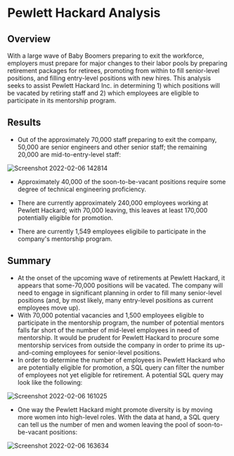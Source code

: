 # Pewlett Hackard Analysis

## Overview

With a large wave of Baby Boomers preparing to exit the workforce, employers must prepare for major changes to their labor pools by preparing retirement packages for retirees, promoting from within to fill senior-level positions, and filling entry-level positions with new hires. This analysis seeks to assist Pewlett Hackard Inc. in determining 1) which positions will be vacated by retiring staff and 2) which employees are eligible to participate in its mentorship program.

## Results

 - Out of the approximately 70,000 staff preparing to exit the company, 50,000 are senior engineers and other senior staff; the remaining 20,000 are mid-to-entry-level staff:

![Screenshot 2022-02-06 142814](https://user-images.githubusercontent.com/94264643/152702381-bbadbdff-0d65-4c59-b156-ad6d3275ea06.png)

- Approximately 40,000 of the soon-to-be-vacant positions require some degree of technical engineering proficiency.

- There are currently approximately 240,000 employees working at Pewlett Hackard; with 70,000 leaving, this leaves at least 170,000 potentially eligible for promotion.

- There are currently 1,549 employees eligibile to participate in the company's mentorship program.

## Summary

- At the onset of the upcoming wave of retirements at Pewlett Hackard, it appears that some-70,000 positions will be vacated. The company will need to engage in significant planning in order to fill many senior-level positions (and, by most likely, many entry-level positions as current employees move up).
- With 70,000 potential vacancies and 1,500 employees eligible to participate in the mentorship program, the number of potential mentors falls far short of the number of mid-level employees in need of mentorship. It would be prudent for Pewlett Hackard to procure some mentorship services from outside the company in order to prime its up-and-coming employees for senior-level positions.
- In order to determine the number of employees in Pewlett Hackard who are potentially eligible for promotion, a SQL query can filter the number of employees not yet eligible for retirement. A potential SQL query may look like the following:

![Screenshot 2022-02-06 161025](https://user-images.githubusercontent.com/94264643/152705509-a0ccffa4-e312-4b9a-9618-67dc1247c319.png)

- One way the Pewlett Hackard might promote diversity is by moving more women into high-level roles. With the data at hand, a SQL query can tell us the number of men and women leaving the pool of soon-to-be-vacant positions:

![Screenshot 2022-02-06 163634](https://user-images.githubusercontent.com/94264643/152706439-f2da712a-cb34-4629-ae56-0c5bdae089fa.png)
